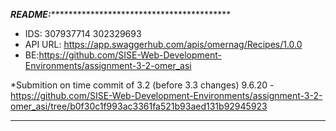 ***********README:****************************************************

* IDS: 307937714 302329693
* API URL: https://app.swaggerhub.com/apis/omernag/Recipes/1.0.0 
* BE:https://github.com/SISE-Web-Development-Environments/assignment-3-2-omer_asi

*Submition on time commit of 3.2 (before 3.3 changes) 9.6.20 - https://github.com/SISE-Web-Development-Environments/assignment-3-2-omer_asi/tree/b0f30c1f993ac3361fa521b93aed131b92945923
**********************************************************************
